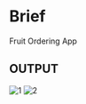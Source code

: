 # Brief
Fruit Ordering App

## OUTPUT
![1](https://github.com/user-attachments/assets/7191559e-ef66-49d4-9207-88d0ea5b4832)
![2](https://github.com/user-attachments/assets/965a2f70-7f56-41b3-a34b-aac40e791675)
